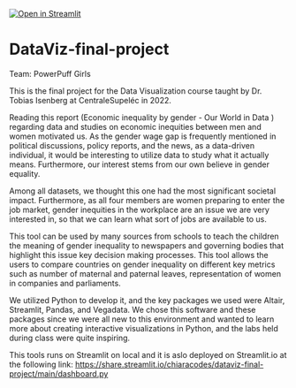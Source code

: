 [![Open in Streamlit](https://static.streamlit.io/badges/streamlit_badge_black_white.svg)](https://share.streamlit.io/chiaracodes/dataviz-final-project/main/dashboard.py)
# DataViz-final-project
Team: PowerPuff Girls

This is the final project for the Data Visualization course taught by Dr. Tobias Isenberg at CentraleSupeléc in 2022.

Reading this report (Economic inequality by gender - Our World in Data ) regarding data and studies on economic inequities between men and women motivated us. As the gender wage gap is frequently mentioned in political discussions, policy reports, and the news, as a data-driven individual, it would be interesting to utilize data to study what it actually means. Furthermore, our interest stems from our own believe in gender equality. 

Among all datasets, we thought this one had the most significant societal impact. Furthermore, as all four members are women preparing to enter the job market, gender inequities in the workplace are an issue we are very interested in, so that we can learn what sort of jobs are available to us. 

This tool can be used by many sources from schools to teach the children the meaning of gender inequality to newspapers and governing bodies that highlight this issue key decision making processes. This tool allows the users to compare countries on gender inequality on different key metrics such as number of maternal and paternal leaves, representation of women in companies and parliaments. 

We utilized Python to develop it, and the key packages we used were Altair, Streamlit, Pandas, and Vegadata. We chose this software and these packages since we were all new to this environment and wanted to learn more about creating interactive visualizations in Python, and the labs held during class were quite inspiring. 

This tools runs on Streamlit on local and it is aslo deployed on Streamlit.io at the following link:
https://share.streamlit.io/chiaracodes/dataviz-final-project/main/dashboard.py

